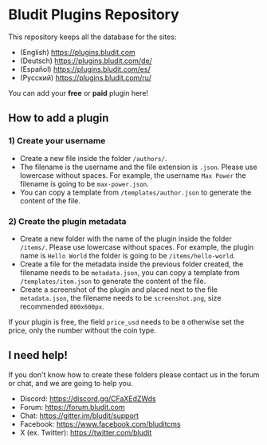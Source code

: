 # Bludit Plugins Repository
This repository keeps all the database for the sites:
- (English) https://plugins.bludit.com
- (Deutsch) https://plugins.bludit.com/de/
- (Español) https://plugins.bludit.com/es/
- (Русский) https://plugins.bludit.com/ru/

You can add your **free** or **paid** plugin here!

## How to add a plugin
### 1) Create your username
- Create a new file inside the folder `/authors/`.
- The filename is the username and the file extension is `.json`. Please use lowercase without spaces. For example, the username `Max Power` the filename is going to be `max-power.json`.
- You can copy a template from `/templates/author.json` to generate the content of the file.

### 2) Create the plugin metadata
- Create a new folder with the name of the plugin inside the folder `/items/`. Please use lowercase without spaces. For example, the plugin name is `Hello World` the folder is going to be `/items/hello-world`.
- Create a file for the metadata inside the previous folder created, the filename needs to be `metadata.json`, you can copy a template from `/templates/item.json` to generate the content of the file.
- Create a screenshot of the plugin and placed next to the file `metadata.json`, the filename needs to be `screenshot.png`, size recommended `800x600px`.

If your plugin is free, the field `price_usd` needs to be `0` otherwise set the price, only the number without the coin type.

## I need help!
If you don't know how to create these folders please contact us in the forum or chat, and we are going to help you.
- Discord: https://discord.gg/CFaXEdZWds
- Forum: https://forum.bludit.com
- Chat: https://gitter.im/bludit/support
- Facebook: https://www.facebook.com/bluditcms
- X (ex. Twitter): https://twitter.com/bludit

